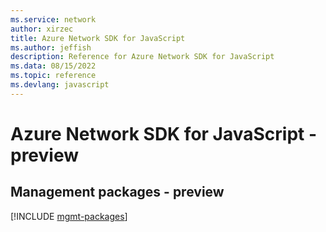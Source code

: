 ```yaml
---
ms.service: network
author: xirzec
title: Azure Network SDK for JavaScript
ms.author: jeffish
description: Reference for Azure Network SDK for JavaScript
ms.data: 08/15/2022
ms.topic: reference
ms.devlang: javascript
---
```

# Azure Network SDK for JavaScript - preview

## Management packages - preview
[!INCLUDE [mgmt-packages](network-mgmt-index.md)]